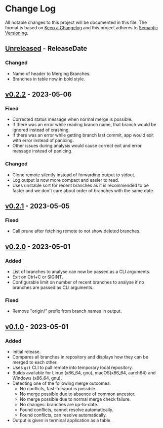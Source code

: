 # Change Log

All notable changes to this project will be documented in this file.
The format is based on [Keep a Changelog](http://keepachangelog.com/)
and this project adheres to [Semantic Versioning](http://semver.org/).

<!-- next-header -->

## [Unreleased] - ReleaseDate

### Changed

- Name of header to Merging Branches.
- Branches in table now in bold style.

## [v0.2.2] - 2023-05-06

### Fixed

- Corrected status message when normal merge is possible.
- If there was an error while reading branch name, that branch would be ignored instead of crashing.
- If there was an error while getting branch last commit, app would exit with error instead of panicing.
- Other issues during analysis would cause correct exit and error message instead of panicing.

### Changed

- Clone remote silently instead of forwarding output to stdout.
- Log output is now more compact and easier to read.
- Uses unstable sort for recent branches as it is recommended to be faster and we don't care about order of branches with the same date.

## [v0.2.1] - 2023-05-05

### Fixed

- Call prune after fetching remote to not show deleted branches.

## [v0.2.0] - 2023-05-01

### Added

- List of branches to analyse can now be passed as a CLI arguments.
- Exit on Ctrl+C or SIGINT.
- Configurable limit on number of recent branches to analyse if no branches are passed as CLI arguments.

### Fixed

- Remove "origin/" prefix from branch names in output.

## [v0.1.0] - 2023-05-01

### Added

- Initial release.
- Compares all branches in repository and displays how they can be merged to each other.
- Uses `git` CLI to pull remote into temporary local repository.
- Builds available for Linux (x86_64, gnu), macOS(x86_64, aarch64) and Windows (x86_64, gnu).
- Detecting one of the following merge outcomes:
  - No conflicts, fast-forward is possible.
  - No merge possible due to absence of common ancestor.
  - No merge possible due to normal merge check failure.
  - No changes: branches are up-to-date.
  - Found conflicts, cannot resolve automatically.
  - Found conflicts, can resolve automatically.
- Output is given in terminal application as a table.

<!-- next-url -->

[Unreleased]: https://github.com/strowk/probranchinator/compare/v0.2.2...HEAD
[v0.2.2]: https://github.com/strowk/probranchinator/compare/v0.2.2...v0.2.2
[v0.2.2]: https://github.com/strowk/probranchinator/compare/v0.2.1...v0.2.2
[v0.2.1]: https://github.com/strowk/probranchinator/compare/v0.2.0...v0.2.1
[v0.2.0]: https://github.com/strowk/probranchinator/compare/v0.1.0...v0.2.0
[v0.1.0]: https://github.com/strowk/probranchinator/releases/tag/v0.1.0
